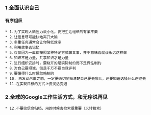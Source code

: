 ### 1.全面认识自己

#### 有序组织

    * 1.为了实现大脑压力最小化，要把生活组织的有条不紊
    * 2.让信息尽可能快地离开大脑
    * 3.多重任务通常会让你降低效率
    * 4.利用故事去记忆
    * 5.仅仅因为一直都按照某种特定方式做某事，并不意味着就该永远这样做
    * 6.知识不是力量，共享知识才是力量
    * 7.进行组织安排时，要绕开的是实际制约而不是假性制约
    * 8.对自己要坦诚，倒是千万不要自我评判
    * 9.要懂得什么时候忽略制约
    * 10. 再发动汽车之前，一定要确切地搞清楚自己要去哪儿，还要知道选择什么途径去
    * 11.在实现目标的方式上要灵活变通

### 2.全球的Google工作生活方式，和无序说再见
    * 12.不要给信息归档，用的时候去检索很重要（玩转搜索）
